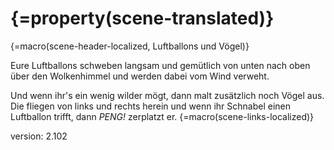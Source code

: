 # {=property(scene-translated)}

{=macro(scene-header-localized, Luftballons und Vögel)}

Eure Luftballons schweben langsam und gemütlich von unten nach oben über den Wolkenhimmel und werden dabei vom Wind verweht.

Und wenn ihr's ein wenig wilder mögt, dann malt zusätzlich noch Vögel aus.
Die fliegen von links und rechts herein und wenn ihr Schnabel einen Luftballon trifft, dann *PENG!* zerplatzt er.
{=macro(scene-links-localized)}


version: 2.102
